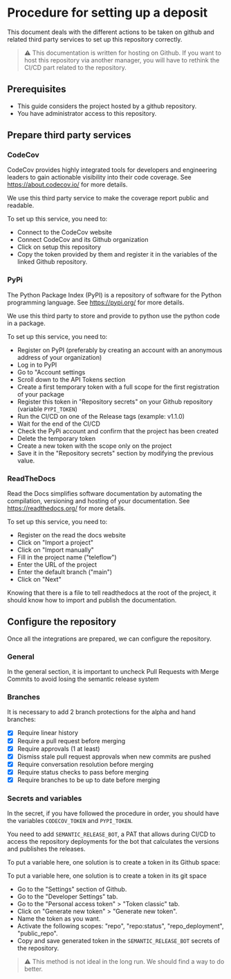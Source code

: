 # Procedure for setting up a deposit

This document deals with the different actions to be taken on github and
related third party services to set up this repository correctly.

> :warning: This documentation is written for hosting on Github. If you want
> to host this repository via another manager, you will have to rethink the
> CI/CD part related to the repository.

## Prerequisites

- This guide considers the project hosted by a github repository.
- You have administrator access to this repository.

## Prepare third party services

### CodeCov

CodeCov provides highly integrated tools for developers and engineering leaders to gain actionable visibility into their code coverage.
See https://about.codecov.io/ for more details.

We use this third party service to make the coverage report public and readable.

To set up this service, you need to:

- Connect to the CodeCov website
- Connect CodeCov and its Github organization
- Click on setup this repository
- Copy the token provided by them and register it in the variables of the linked Github repository.

### PyPi

The Python Package Index (PyPI) is a repository of software for the Python programming language.
See https://pypi.org/ for more details.

We use this third party to store and provide to python use the python code in a package.

To set up this service, you need to:

- Register on PyPI (preferably by creating an account with an anonymous address of your organization)
- Log in to PyPI
- Go to "Account settings
- Scroll down to the API Tokens section
- Create a first temporary token with a full scope for the first registration of your package
- Register this token in "Repository secrets" on your Github repository (variable `PYPI_TOKEN`)
- Run the CI/CD on one of the Release tags (example: v1.1.0)
- Wait for the end of the CI/CD
- Check the PyPi account and confirm that the project has been created
- Delete the temporary token
- Create a new token with the scope only on the project
- Save it in the "Repository secrets" section by modifying the previous value.

### ReadTheDocs

Read the Docs simplifies software documentation by automating the compilation, versioning and hosting of your documentation.
See https://readthedocs.org/ for more details.

To set up this service, you need to:

- Register on the read the docs website
- Click on "Import a project"
- Click on "Import manually"
- Fill in the project name ("teleflow")
- Enter the URL of the project
- Enter the default branch ("main")
- Click on "Next"

Knowing that there is a file to tell readthedocs at the root of the project, it should know how to import and publish the documentation.

## Configure the repository

Once all the integrations are prepared, we can configure the repository.

### General

In the general section, it is important to uncheck Pull Requests with Merge Commits to avoid losing the semantic release system

### Branches

It is necessary to add 2 branch protections for the alpha and hand branches:

- [x] Require linear history
- [x] Require a pull request before merging
- [x] Require approvals (1 at least)
- [x] Dismiss stale pull request approvals when new commits are pushed
- [x] Require conversation resolution before merging
- [x] Require status checks to pass before merging
- [x] Require branches to be up to date before merging

### Secrets and variables

In the secret, if you have followed the procedure in order, you should have the variables `CODECOV_TOKEN` and `PYPI_TOKEN`.

You need to add `SEMANTIC_RELEASE_BOT`, a PAT that allows during CI/CD to access the repository deployments
for the bot that calculates the versions and publishes the releases.

To put a variable here, one solution is to create a token in its Github space:

To put a variable here, one solution is to create a token in its git space

- Go to the "Settings" section of Github.
- Go to the "Developer Settings" tab.
- Go to the "Personal access token" > "Token classic" tab.
- Click on "Generate new token" > "Generate new token".
- Name the token as you want.
- Activate the following scopes: "repo", "repo:status", "repo_deployment", "public_repo".
- Copy and save generated token in the `SEMANTIC_RELEASE_BOT` secrets of the repository.

> :warning: This method is not ideal in the long run. We should find a way to do better.
